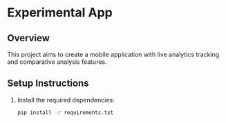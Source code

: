 # Experimental App

## Overview
This project aims to create a mobile application with live analytics tracking and comparative analysis features.

## Setup Instructions
1. Install the required dependencies:
   ```bash
   pip install -r requirements.txt
